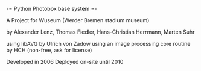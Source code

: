 -=  Python Photobox base system  =-

A Project for Wuseum (Werder Bremen stadium museum)

by Alexander Lenz, Thomas Fiedler, Hans-Christian Herrmann, Marten Suhr


using libAVG by Ulrich von Zadow
using an image processing core routine by HCH (non-free, ask for license)

Developed in 2006
Deployed on-site until 2010
